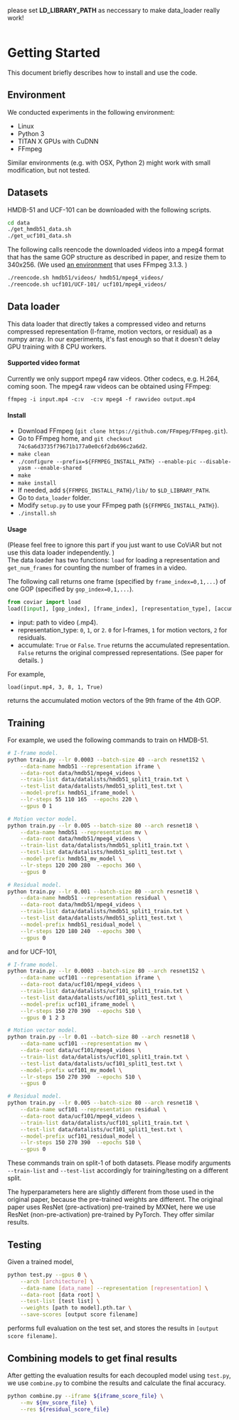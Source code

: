 please set **LD_LIBRARY_PATH** as neccessary to make data_loader really work!

```angularjs

```

# Getting Started
This document briefly describes how to install and use the code.

## Environment
We conducted experiments in the following environment:
 - Linux
 - Python 3
 - TITAN X GPUs with CuDNN
 - FFmpeg

Similar environments (e.g. with OSX, Python 2) might work with small modification, but not tested.


## Datasets

HMDB-51 and UCF-101 can be downloaded with the following scripts.
```bash
cd data
./get_hmdb51_data.sh
./get_ucf101_data.sh
```
The following calls reencode the downloaded videos into a mpeg4 format that has the same GOP structure as described in paper, and resize them to 340x256. (We used [an environment](https://github.com/activitynet/ActivityNet/blob/master/Crawler/Kinetics/environment.yml) that uses FFmpeg 3.1.3. )
```bash
./reencode.sh hmdb51/videos/ hmdb51/mpeg4_videos/
./reencode.sh ucf101/UCF-101/ ucf101/mpeg4_videos/
```

## Data loader

This data loader that directly takes a compressed video and returns compressed representation (I-frame, motion vectors, or residual) as a numpy array.
In our experiments, it's fast enough so that it doesn't delay GPU training with 8 CPU workers.

#### Supported video format
Currently we only support mpeg4 raw videos. Other codecs, e.g. H.264, coming soon. The mpeg4 raw videos can be obtained using FFmpeg:

`ffmpeg -i input.mp4 -c:v  -c:v mpeg4 -f rawvideo output.mp4`

#### Install
 - Download FFmpeg (`git clone https://github.com/FFmpeg/FFmpeg.git`).
 - Go to FFmpeg home,  and `git checkout 74c6a6d3735f79671b177a0e0c6f2db696c2a6d2`.
 - `make clean`
 - `./configure --prefix=${FFMPEG_INSTALL_PATH} --enable-pic --disable-yasm --enable-shared`
 - `make`
 - `make install`
 - If needed, add `${FFMPEG_INSTALL_PATH}/lib/` to `$LD_LIBRARY_PATH`.
 - Go to `data_loader` folder.
 - Modify `setup.py` to use your FFmpeg path (`${FFMPEG_INSTALL_PATH}`).
 - `./install.sh`

#### Usage
(Please feel free to ignore this part if you just want to use CoViAR
but not use this data loader independently. )  
The data loader has two functions: `load` for loading a representation and `get_num_frames` for
counting the number of frames in a video.

The following call returns one frame (specified by `frame_index=0,1,...`) of one GOP
(specified by `gop_index=0,1,...`).
```python
from coviar import load
load([input], [gop_index], [frame_index], [representation_type], [accumulate])
```
 - input: path to video (.mp4).
 - representation_type: `0`, `1`, or `2`. `0` for I-frames, `1` for motion vectors, `2` for residuals.
 - accumulate: `True` or `False`. `True` returns the accumulated representation. `False` returns the original compressed representations. (See paper for details. )

For example, 
```
load(input.mp4, 3, 8, 1, True)
```
returns the accumulated motion vectors of the 9th frame of the 4th GOP.

## Training

For example, we used the following commands to train on HMDB-51.
```bash
# I-frame model.
python train.py --lr 0.0003 --batch-size 40 --arch resnet152 \
 	--data-name hmdb51 --representation iframe \
 	--data-root data/hmdb51/mpeg4_videos \
 	--train-list data/datalists/hmdb51_split1_train.txt \
 	--test-list data/datalists/hmdb51_split1_test.txt \
 	--model-prefix hmdb51_iframe_model \
 	--lr-steps 55 110 165  --epochs 220 \
 	--gpus 0 1

# Motion vector model.
python train.py --lr 0.005 --batch-size 80 --arch resnet18 \
 	--data-name hmdb51 --representation mv \
 	--data-root data/hmdb51/mpeg4_videos \
 	--train-list data/datalists/hmdb51_split1_train.txt \
 	--test-list data/datalists/hmdb51_split1_test.txt \
 	--model-prefix hmdb51_mv_model \
 	--lr-steps 120 200 280  --epochs 360 \
 	--gpus 0

# Residual model.
python train.py --lr 0.001 --batch-size 80 --arch resnet18 \
 	--data-name hmdb51 --representation residual \
 	--data-root data/hmdb51/mpeg4_videos \
 	--train-list data/datalists/hmdb51_split1_train.txt \
 	--test-list data/datalists/hmdb51_split1_test.txt \
 	--model-prefix hmdb51_residual_model \
 	--lr-steps 120 180 240  --epochs 300 \
 	--gpus 0

```
and for UCF-101, 
```bash
# I-frame model.
python train.py --lr 0.0003 --batch-size 80 --arch resnet152 \
 	--data-name ucf101 --representation iframe \
 	--data-root data/ucf101/mpeg4_videos \
 	--train-list data/datalists/ucf101_split1_train.txt \
 	--test-list data/datalists/ucf101_split1_test.txt \
 	--model-prefix ucf101_iframe_model \
 	--lr-steps 150 270 390  --epochs 510 \
 	--gpus 0 1 2 3

# Motion vector model.
python train.py --lr 0.01 --batch-size 80 --arch resnet18 \
 	--data-name ucf101 --representation mv \
 	--data-root data/ucf101/mpeg4_videos \
 	--train-list data/datalists/ucf101_split1_train.txt \
 	--test-list data/datalists/ucf101_split1_test.txt \
 	--model-prefix ucf101_mv_model \
 	--lr-steps 150 270 390  --epochs 510 \
 	--gpus 0

# Residual model.
python train.py --lr 0.005 --batch-size 80 --arch resnet18 \
 	--data-name ucf101 --representation residual \
 	--data-root data/ucf101/mpeg4_videos \
 	--train-list data/datalists/ucf101_split1_train.txt \
 	--test-list data/datalists/ucf101_split1_test.txt \
 	--model-prefix ucf101_residual_model \
 	--lr-steps 150 270 390  --epochs 510 \
 	--gpus 0

```
These commands train on split-1 of both datasets.
Please modify arguments `--train-list` and `--test-list`
accordingly for training/testing on a different split. 

The hyperparameters here are slightly different from those used in the original paper, 
because the pre-trained weights are different. 
The original paper uses ResNet (pre-activation) pre-trained by MXNet, here we use ResNet (non-pre-activation) pre-trained by PyTorch. They offer similar results.

## Testing

Given a trained model,
```bash
python test.py --gpus 0 \
	--arch [architecture] \
	--data-name [data_name] --representation [representation] \
	--data-root [data root] \
	--test-list [test list] \
	--weights [path to model].pth.tar \
	--save-scores [output score filename]

```
performs full evaluation on the test set, and stores the results in `[output score filename]`.

## Combining models to get final results
After getting the evaluation results for each decoupled model using `test.py`,
we use `combine.py` to combine the results and calculate
the final accuracy.
```bash
python combine.py --iframe ${iframe_score_file} \
	--mv ${mv_score_file} \
	--res ${residual_score_file}
```

